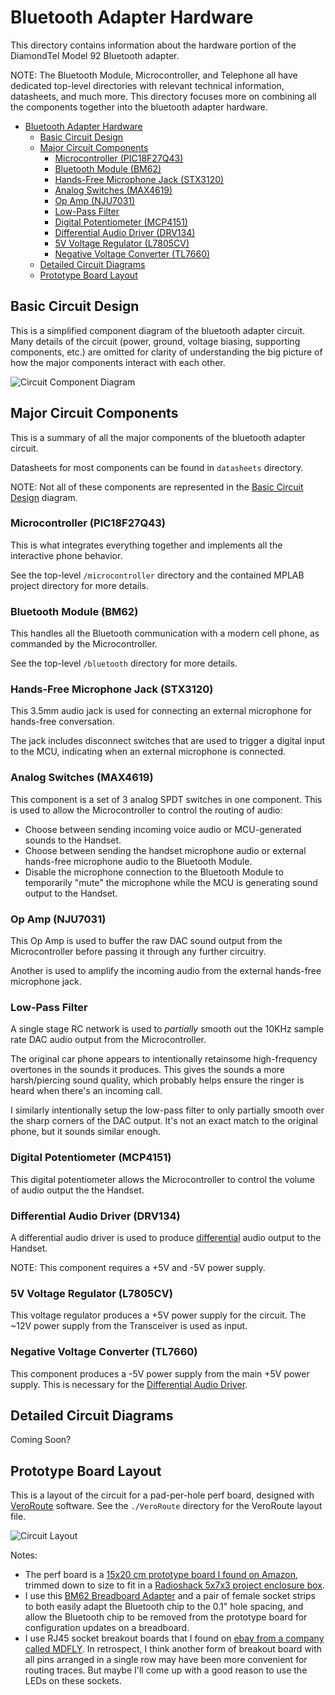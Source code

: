 # Bluetooth Adapter Hardware

This directory contains information about the hardware portion of the DiamondTel Model 92 Bluetooth adapter.

NOTE: The Bluetooth Module, Microcontroller, and Telephone all have dedicated top-level directories with relevant technical information, datasheets, and much more. This directory focuses more on combining all the components together into the bluetooth adapter hardware.

- [Bluetooth Adapter Hardware](#bluetooth-adapter-hardware)
  - [Basic Circuit Design](#basic-circuit-design)
  - [Major Circuit Components](#major-circuit-components)
    - [Microcontroller (PIC18F27Q43)](#microcontroller-pic18f27q43)
    - [Bluetooth Module (BM62)](#bluetooth-module-bm62)
    - [Hands-Free Microphone Jack (STX3120)](#hands-free-microphone-jack-stx3120)
    - [Analog Switches (MAX4619)](#analog-switches-max4619)
    - [Op Amp (NJU7031)](#op-amp-nju7031)
    - [Low-Pass Filter](#low-pass-filter)
    - [Digital Potentiometer (MCP4151)](#digital-potentiometer-mcp4151)
    - [Differential Audio Driver (DRV134)](#differential-audio-driver-drv134)
    - [5V Voltage Regulator (L7805CV)](#5v-voltage-regulator-l7805cv)
    - [Negative Voltage Converter (TL7660)](#negative-voltage-converter-tl7660)
  - [Detailed Circuit Diagrams](#detailed-circuit-diagrams)
  - [Prototype Board Layout](#prototype-board-layout)
  
## Basic Circuit Design

This is a simplified component diagram of the bluetooth adapter circuit. Many details of the circuit (power, ground, voltage biasing, supporting components, etc.) are omitted for clarity of understanding the big picture of how the major components interact with each other.

![Circuit Component Diagram](../readme/circuit_component_diagram.drawio.png)

## Major Circuit Components

This is a summary of all the major components of the bluetooth adapter circuit.

Datasheets for most components can be found in `datasheets` directory.

NOTE: Not all of these components are represented in the [Basic Circuit Design](#basic-circuit-design) diagram.

### Microcontroller (PIC18F27Q43)

This is what integrates everything together and implements all the interactive phone behavior.

See the top-level `/microcontroller` directory and the contained MPLAB project directory for more details.

### Bluetooth Module (BM62)

This handles all the Bluetooth communication with a modern cell phone, as commanded by the Microcontroller.

See the top-level `/bluetooth` directory for more details.

### Hands-Free Microphone Jack (STX3120)

This 3.5mm audio jack is used for connecting an external microphone for hands-free conversation.

The jack includes disconnect switches that are used to trigger a digital input to the MCU, indicating when
an external microphone is connected.

### Analog Switches (MAX4619)

This component is a set of 3 analog SPDT switches in one component. This is used to allow the Microcontroller to control the routing of audio:

- Choose between sending incoming voice audio or MCU-generated sounds to the Handset.
- Choose between sending the handset microphone audio or external hands-free microphone audio to the Bluetooth Module.
- Disable the microphone connection to the Bluetooth Module to temporarily "mute" the microphone while the MCU is generating sound output to the Handset.

### Op Amp (NJU7031)

This Op Amp is used to buffer the raw DAC sound output from the Microcontroller before passing it through any further circuitry.

Another is used to amplify the incoming audio from the external hands-free microphone jack.

### Low-Pass Filter

A single stage RC network is used to *partially* smooth out the 10KHz sample rate DAC audio output from the Microcontroller.

The original car phone appears to intentionally retainsome high-frequency overtones in the sounds it produces. This gives the sounds a more harsh/piercing sound quality, which probably helps ensure the ringer is heard when there's an incoming call.

I similarly intentionally setup the low-pass filter to only partially smooth over the sharp corners of the DAC output. It's not an exact match to the original phone, but it sounds similar enough.

### Digital Potentiometer (MCP4151)

This digital potentiometer allows the Microcontroller to control the volume of audio output the the Handset.

### Differential Audio Driver (DRV134)

A differential audio driver is used to produce [differential](https://en.wikipedia.org/wiki/Differential_signalling) audio output to the Handset.

NOTE: This component requires a +5V and -5V power supply.

### 5V Voltage Regulator (L7805CV)

This voltage regulator produces a +5V power supply for the circuit. The ~12V power supply from the Transceiver is used as input.

### Negative Voltage Converter (TL7660)

This component produces a -5V power supply from the main +5V power supply. This is necessary for the [Differential Audio Driver](#differential-audio-driver-drv134).

## Detailed Circuit Diagrams

Coming Soon?

## Prototype Board Layout

This is a layout of the circuit for a pad-per-hole perf board, designed with [VeroRoute](https://sourceforge.net/projects/veroroute/) software. See the `./VeroRoute` directory for the VeroRoute layout file.

![Circuit Layout](./VeroRoute/layout.png)


Notes:
- The perf board is a [15x20 cm prototype board I found on Amazon](https://www.amazon.com/gp/product/B08WJDP144), trimmed down to size to fit in a [Radioshack 5x7x3 project enclosure box](https://www.radioshack.com/products/project-enclosure-7x5x3).
- I use this [BM62 Breadboard Adapter](https://www.tindie.com/products/tomaskovacik/bm20bm62-breadboard-adapter/) and a pair of female socket strips to both easily adapt the Bluetooth chip to the 0.1" hole spacing, and allow the Bluetooth chip to be removed from the prototype board for configuration updates on a breadboard.
- I use RJ45 socket breakout boards that I found on [ebay from a company called MDFLY](https://www.ebay.com/itm/304544572432). In retrospect, I think another form of breakout board with all pins arranged in a single row may have been more convenient for routing traces. But maybe I'll come up with a good reason to use the LEDs on these sockets.
